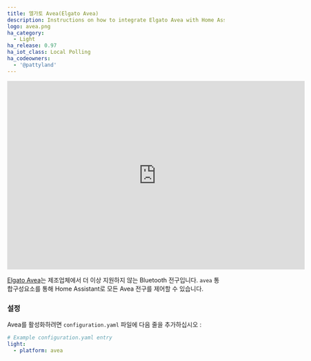 ```yaml
---
title: 엘가토 Avea(Elgato Avea)
description: Instructions on how to integrate Elgato Avea with Home Assistant.
logo: avea.png
ha_category:
  - Light
ha_release: 0.97
ha_iot_class: Local Polling
ha_codeowners:
  - '@pattyland'
---
```


<iframe width="690" height="437" src="https://www.youtube.com/embed/C2-DJrcN0fc" frameborder="0" allow="accelerometer; autoplay; encrypted-media; gyroscope; picture-in-picture" allowfullscreen></iframe>

[Elgato Avea](https://www.elgato.com/en/news/elgato-avea-transform-your-home)는 제조업체에서 더 이상 지원하지 않는 Bluetooth 전구입니다. `avea` 통합구성요소를 통해 Home Assistant로 모든 Avea 전구를 제어할 수 있습니다.

### 설정

Avea를 활성화하려면 `configuration.yaml` 파일에 다음 줄을 추가하십시오 :

```yaml
# Example configuration.yaml entry
light:
  - platform: avea
```
